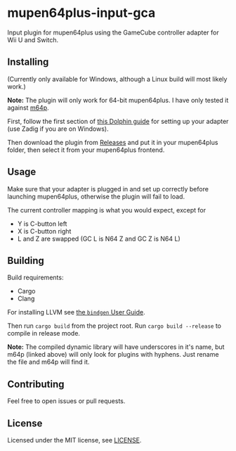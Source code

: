 # mupen64plus-input-gca

Input plugin for mupen64plus using the GameCube controller adapter for Wii U and Switch.

## Installing

(Currently only available for Windows, although a Linux build will most likely work.)

**Note:** The plugin will only work for 64-bit mupen64plus. I have only tested it against [m64p](https://m64p.github.io/).

First, follow the first section of [this Dolphin guide](https://dolphin-emu.org/docs/guides/how-use-official-gc-controller-adapter-wii-u/) for setting up your adapter (use Zadig if you are on Windows).

Then download the plugin from [Releases](../../releases/latest) and put it in your mupen64plus folder, then select it from your mupen64plus frontend.

## Usage

Make sure that your adapter is plugged in and set up correctly before launching mupen64plus, otherwise the plugin will fail to load.

The current controller mapping is what you would expect, except for

* Y is C-button left
* X is C-button right
* L and Z are swapped (GC L is N64 Z and GC Z is N64 L)

## Building

Build requirements:

* Cargo
* Clang

For installing LLVM see [the `bindgen` User Guide](https://rust-lang.github.io/rust-bindgen/requirements.html).

Then run `cargo build` from the project root. Run `cargo build --release` to compile in release mode.

**Note:** The compiled dynamic library will have underscores in it's name, but m64p (linked above) will only look for plugins with hyphens. Just rename the file and m64p will find it.

## Contributing

Feel free to open issues or pull requests.

## License

Licensed under the MIT license, see [LICENSE](LICENSE).
